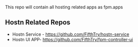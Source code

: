 This repo will contain all hosting related apps as fpm.apps


## Hostn Related Repos

- Hostn Service - https://github.com/FifthTry/hostn-service
- Hostn UI APP- https://github.com/FifthTry/fpm-controller-ui

